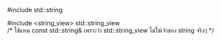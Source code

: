 #include <string>
std::string

#include <string_view>
std::string_view	
/*
    ใช้แทน const std::string&
    เพราะว่า std::string_view ไม่ใช่เจ้าของ string จริงๆ 
*/
